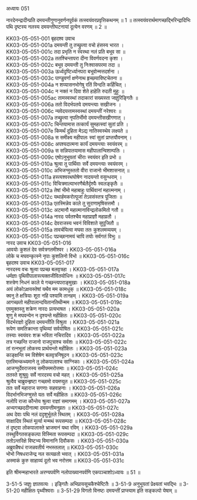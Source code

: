 अध्यायः 051

नारदेनन्द्रादीन्प्रति दमयन्तीगुणानुवर्णनपूर्वकं तत्स्वयंवरप्रवृत्तिकथनम् ॥ 1 ॥ तत्स्वयंवरार्थमागच्छद्भिरिन्द्रादिभिः पथि दृष्टस्य नलस्य दमयन्तीघटनायां दूत्येन वरणम् ॥ 2 ॥

KK03-05-051-001  	बृहदश्व उवाच   
KK03-05-051-001a  	दमयन्ती तु तच्छ्रुत्वा वचो हंसस्य भारत ।  
KK03-05-051-001c  	तदा प्रभृति न स्वस्था नलं प्रति बभूव सा ॥  
KK03-05-051-002a  	ततश्चिन्तापरा दीना विवर्णवदना कृशा ।  
KK03-05-051-002c  	बभूव दमयन्ती तु निःश्वासपरमा तदा ॥  
KK03-05-051-003a  	ऊर्ध्वदृष्टिर्ध्यानपरा बभूवोन्मत्तदर्शना ।  
KK03-05-051-003c  	पाण्डुवर्णा क्षणेनाथ हृच्छयाविष्टचेतना ॥  
KK03-05-051-004a  	न शय्यासनभोगेषु रतिं विन्दति कर्हिचित् ।  
KK03-05-051-004c  	न नक्तं न दिवा शेते हाहेति रुदती मुहुः ॥  
KK03-05-051-005ac  	तामस्वस्थां तदाकारां सख्यस्ता जज्ञुरिङ्गितैः ॥  
KK03-05-051-006a  	ततो विदर्भपतये दमयन्त्याः सखीजनः ।  
KK03-05-051-006c  	न्यवेदयत्तामस्वस्थां दमयन्तीं नरेश्वरः ॥  
KK03-05-051-007a  	तच्छ्रुत्वा नृपतिर्भीमो दमयन्तीसखीगणात् ।  
KK03-05-051-007c  	चिन्तयामास तत्कार्यं सुमहत्स्वां सुतां प्रति ।  
KK03-05-051-007e  	किमर्थं दुहिता मेऽद्य नातिस्वस्थेव लक्ष्यते ॥  
KK03-05-051-008a  	स समीक्ष्य महीपालः स्वां सुतां प्राप्तयौवनाम् ।  
KK03-05-051-008c  	अपश्यदात्मना कार्यं दमयन्त्याः स्वयंवरम् ॥  
KK03-05-051-009a  	स सन्निपातयामास महीपालान्विशाम्पतिः ।  
KK03-05-051-009c  	एषोऽनुभूयतां चीराः स्वयंवर इति प्रभो ॥  
KK03-05-051-010a  	श्रुत्वा तु पार्थिवाः सर्वे दमयन्त्याः स्वयंवरम् ।  
KK03-05-051-010c  	अभिजग्मुस्ततो वीरा राजानो भीमशासनात् ॥  
KK03-05-051-011a  	हस्त्यश्वरथघोषेण नादयन्तो वसुन्धराम् ।  
KK03-05-051-011c  	विचित्रमाल्याभरणैर्बलैर्दृश्यैः स्वलङ्कृतैः ॥  
KK03-05-051-012a  	तेषां भीमो महाबाहुः पार्थिवानां महात्मनाम् ।  
KK03-05-051-012c  	यथार्हमकरोत्पूजां तेऽवसंस्तत्र पूजिताः ॥  
KK03-05-051-013a  	एतस्मिन्नेव काले तु सुराणामृषिसत्तमौ ।  
KK03-05-051-013c  	अटमानौ महात्मानाविन्द्रलोकमितो गतौ ॥  
KK03-05-051-014a  	नारदः पर्वतश्चैव महाप्राज्ञौ महाव्रतौ ।  
KK03-05-051-014c  	देवराजस्य भवनं विविशाते सुपूजितौ ॥  
KK03-05-051-015a  	तावर्चयित्वा मघवा ततः कुशलमव्ययम् ।  
KK03-05-051-015c  	पप्रच्छानामयं चापि तयोः सर्वगतं विभुः ॥  
नारद उवाच 	KK03-05-051-016  
आवयोः कुशलं देव सर्वत्रगतमीश्वर ।	KK03-05-051-016a  
लोके च मघवन्कृत्स्ने नृपाः कुशलिनो विभो ॥	KK03-05-051-016c  
बृहदश्व उवाच 	KK03-05-051-017  
नारदस्य वचः श्रुत्वा पप्रच्छ बलवृत्रहा ।	KK03-05-051-017a  
धर्मज्ञाः पृथिवीपालास्त्यक्तजीवितयोधिनः ॥	KK03-05-051-017c  
शस्त्रेण निधनं काले ये गच्छन्त्यपराङ्मुखाः ।	KK03-05-051-018a  
अयं लोकोऽक्षयस्तेषां यथैव मम कामधुक् ॥	KK03-05-051-018c  
क्वनु ते क्षत्रियाः शूरा नहि पश्यामि तानहम् ।	KK03-05-051-019a  
आगच्छतो महीपालान्दयितानतिथीन्मम ॥	KK03-05-051-019c  
एवमुक्तस्तु शक्रेण नारदः प्रत्यभाषत ।	KK03-05-051-020a  
शृणु मे मघवन्येन न दृश्यन्ते महीक्षितः ॥	KK03-05-051-020c  
विदर्भराज्ञो दुहिता दमयन्तीति विश्रुता ।	KK03-05-051-021a  
रूपेण समतिक्रान्ता पृथिव्यां सर्वयोषितः ॥	KK03-05-051-021c  
तस्याः स्वयंवरः शक्र भविता नचिरादिव ।	KK03-05-051-022a  
तत्र गच्छन्ति राजानो राजपुत्राश्च सर्वशः ॥	KK03-05-051-022c  
तां रत्नभूतां लोकस्य प्रार्थयन्तो महीक्षितः ।	KK03-05-051-023a  
काङ्क्षन्ति स्म विशेषेण बलवृत्रनिषूदन ॥	KK03-05-051-023c  
एतस्मिन्कथ्यमाने तु लोकपालाश्च साग्निकाः ।	KK03-05-051-024a  
आजग्मुर्देवराजस्य समीपममरोत्तमाः ॥	KK03-05-051-024c  
ततस्ते शुश्रुवुः सर्वे नारदस्य वचो महत् ।	KK03-05-051-025a  
श्रुत्वैव चाब्रुवन्हृष्टा गच्छामो वयमप्युत ॥	KK03-05-051-025c  
ततः सर्वे महाराज सगणाः सहवाहनाः ।	KK03-05-051-026a  
विदर्भानभिजग्मुस्ते यतः सर्वे महीक्षितः ॥	KK03-05-051-026c  
नलोपि राजा कौन्तेय श्रुत्वा राज्ञां समागमम् ।	KK03-05-051-027a  
अभ्यगच्छददीनात्मा दमयन्तीमनुव्रतः ॥	KK03-05-051-027c  
अथ देवाः पथि नलं ददृशुर्भूतले स्थितम् ।	KK03-05-051-028a  
साक्षादिव स्थितं मूर्त्या मन्मथं रूपसम्पदा ॥	KK03-05-051-028c  
तं दृष्ट्वा लोकपालास्ते भ्राजमानं यथा रविम् ।	KK03-05-051-029a  
तस्थुर्विगतसङ्कल्पा विस्मिता रूपसम्पदा ॥	KK03-05-051-029c  
ततोऽन्तरिक्षे विष्टभ्य विमानानि दिवौकसः ।	KK03-05-051-030a  
अब्रुवन्नैषधं राजन्नवतीर्य नभस्तलात् ॥	KK03-05-051-030c  
भोभो निषधराजेन्द्र नल सत्यव्रतो भवात् ।	KK03-05-051-031a  
अस्माकं कुरु साहाय्यं दूतो भव नरोत्तम ॥	KK03-05-051-031c  

इति श्रीमन्महाभारते अरण्यपर्वणि नलोपाख्यानपर्वणि एकपञ्चाशोऽध्यायः ॥ 51 ॥

3-51-5 जज्ञुः ज्ञातवत्यः । इङ्गितैः अभिप्रायसूचकैश्चेष्टितैः ॥ 3-51-9 अनुभूयतां प्रेक्ष्यतां भवद्भिः ॥ 3-51-20 महीक्षितः पृथ्वीश्वराः ॥ 3-51-29 विगतो विनष्टः दमयन्तीं प्राप्स्याम इति सङ्कल्पो येषाम् ॥
